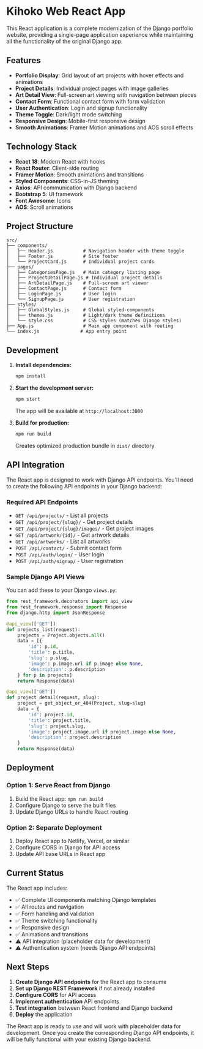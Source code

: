 # Kihoko Web React App

This React application is a complete modernization of the Django portfolio website, providing a single-page application experience while maintaining all the functionality of the original Django app.

## Features

- **Portfolio Display**: Grid layout of art projects with hover effects and animations
- **Project Details**: Individual project pages with image galleries
- **Art Detail View**: Full-screen art viewing with navigation between pieces
- **Contact Form**: Functional contact form with form validation
- **User Authentication**: Login and signup functionality
- **Theme Toggle**: Dark/light mode switching
- **Responsive Design**: Mobile-first responsive design
- **Smooth Animations**: Framer Motion animations and AOS scroll effects

## Technology Stack

- **React 18**: Modern React with hooks
- **React Router**: Client-side routing
- **Framer Motion**: Smooth animations and transitions
- **Styled Components**: CSS-in-JS theming
- **Axios**: API communication with Django backend
- **Bootstrap 5**: UI framework
- **Font Awesome**: Icons
- **AOS**: Scroll animations

## Project Structure

```
src/
├── components/
│   ├── Header.js           # Navigation header with theme toggle
│   ├── Footer.js           # Site footer
│   └── ProjectCard.js      # Individual project cards
├── pages/
│   ├── CategoriesPage.js   # Main category listing page
│   ├── ProjectDetailPage.js # Individual project details
│   ├── ArtDetailPage.js    # Full-screen art viewer
│   ├── ContactPage.js      # Contact form
│   ├── LoginPage.js        # User login
│   └── SignupPage.js       # User registration
├── styles/
│   ├── GlobalStyles.js     # Global styled-components
│   ├── themes.js           # Light/dark theme definitions
│   └── style.css           # CSS styles (matches Django styles)
├── App.js                  # Main app component with routing
└── index.js               # App entry point
```

## Development

1. **Install dependencies:**
   ```bash
   npm install
   ```

2. **Start the development server:**
   ```bash
   npm start
   ```
   The app will be available at `http://localhost:3000`

3. **Build for production:**
   ```bash
   npm run build
   ```
   Creates optimized production bundle in `dist/` directory

## API Integration

The React app is designed to work with Django API endpoints. You'll need to create the following API endpoints in your Django backend:

### Required API Endpoints

- `GET /api/projects/` - List all projects
- `GET /api/project/{slug}/` - Get project details
- `GET /api/project/{slug}/images/` - Get project images
- `GET /api/artwork/{id}/` - Get artwork details
- `GET /api/artworks/` - List all artworks
- `POST /api/contact/` - Submit contact form
- `POST /api/auth/login/` - User login
- `POST /api/auth/signup/` - User registration

### Sample Django API Views

You can add these to your Django `views.py`:

```python
from rest_framework.decorators import api_view
from rest_framework.response import Response
from django.http import JsonResponse

@api_view(['GET'])
def projects_list(request):
    projects = Project.objects.all()
    data = [{
        'id': p.id,
        'title': p.title,
        'slug': p.slug,
        'image': p.image.url if p.image else None,
        'description': p.description
    } for p in projects]
    return Response(data)

@api_view(['GET'])
def project_detail(request, slug):
    project = get_object_or_404(Project, slug=slug)
    data = {
        'id': project.id,
        'title': project.title,
        'slug': project.slug,
        'image': project.image.url if project.image else None,
        'description': project.description
    }
    return Response(data)
```

## Deployment

### Option 1: Serve React from Django
1. Build the React app: `npm run build`
2. Configure Django to serve the built files
3. Update Django URLs to handle React routing

### Option 2: Separate Deployment
1. Deploy React app to Netlify, Vercel, or similar
2. Configure CORS in Django for API access
3. Update API base URLs in React app

## Current Status

The React app includes:
- ✅ Complete UI components matching Django templates
- ✅ All routes and navigation
- ✅ Form handling and validation
- ✅ Theme switching functionality
- ✅ Responsive design
- ✅ Animations and transitions
- ⚠️ API integration (placeholder data for development)
- ⚠️ Authentication system (needs Django API endpoints)

## Next Steps

1. **Create Django API endpoints** for the React app to consume
2. **Set up Django REST Framework** if not already installed
3. **Configure CORS** for API access
4. **Implement authentication** API endpoints
5. **Test integration** between React frontend and Django backend
6. **Deploy** the application

The React app is ready to use and will work with placeholder data for development. Once you create the corresponding Django API endpoints, it will be fully functional with your existing Django backend.
